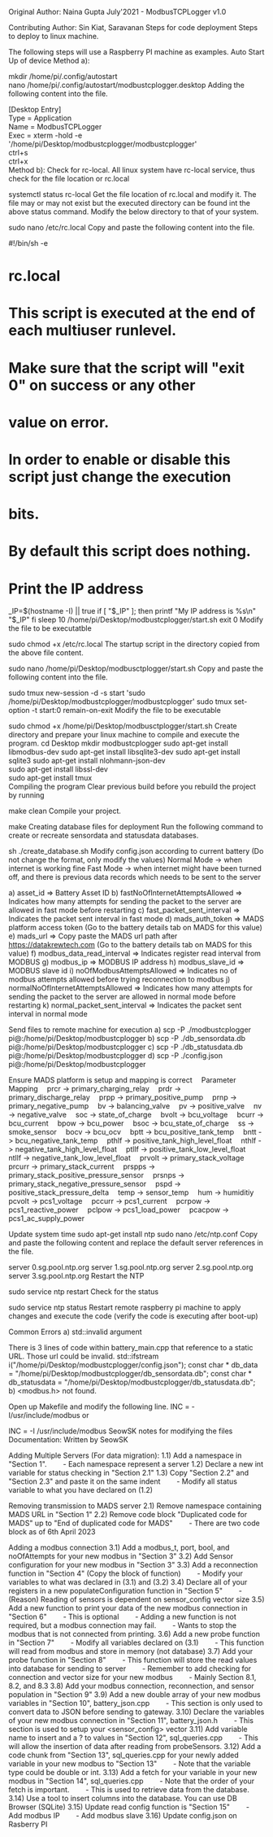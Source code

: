 Original Author: Naina Gupta
July'2021 - ModbusTCPLogger v1.0

Contributing Author: Sin Kiat, Saravanan
Steps for code deployment
Steps to deploy to linux machine.

The following steps will use a Raspberry PI machine as examples.
Auto Start Up of device
Method a):

mkdir /home/pi/.config/autostart  
nano /home/pi/.config/autostart/modbustcplogger.desktop
Adding the following content into the file.

[Desktop Entry]  
Type = Application  
Name = ModbusTCPLogger  
Exec = xterm -hold -e '/home/pi/Desktop/modbustcplogger/modbustcplogger'  
ctrl+s  
ctrl+x  
Method b):
Check for rc-local. All linux system have rc-local service, thus check for the file location or rc.local

systemctl status rc-local
Get the file location of rc.local and modify it. The file may or may not exist but the executed directory can be found int the above status command. Modify the below directory to that of your system.

sudo nano /etc/rc.local
Copy and paste the following content into the file.

#!/bin/sh -e
#
# rc.local
#
# This script is executed at the end of each multiuser runlevel.
# Make sure that the script will "exit 0" on success or any other
# value on error.
#
# In order to enable or disable this script just change the execution
# bits.
#
# By default this script does nothing.

# Print the IP address
_IP=$(hostname -I) || true
if [ "$_IP" ]; then
  printf "My IP address is %s\n" "$_IP"
fi
sleep 10
/home/pi/Desktop/modbustcplogger/start.sh
exit 0
Modify the file to be executatble

sudo chmod +x /etc/rc.local
The startup script in the directory copied from the above file content.

sudo nano /home/pi/Desktop/modbusctplogger/start.sh
Copy and paste the following content into the file.

sudo tmux new-session -d -s start 'sudo /home/pi/Desktop/modbustcplogger/modbustcplogger'
sudo tmux set-option -t start:0 remain-on-exit
Modify the file to be executable

sudo chmod +x /home/pi/Desktop/modbusctplogger/start.sh
Create directory and prepare your linux machine to compile and execute the program.
cd Desktop
mkdir modbustcplogger
sudo apt-get install libmodbus-dev
sudo apt-get install libsqlite3-dev
sudo apt-get install sqlite3
sudo apt-get install nlohmann-json-dev  
sudo apt-get install libssl-dev  
sudo apt-get install tmux  
Compiling the program
Clear previous build before you rebuild the project by running

make clean
Compile your project.

make
Creating database files for deployment
Run the following command to create or recreate sensordata and statusdata databases.

sh ./create_database.sh
Modify config.json according to current battery (Do not change the format, only modify the values)
Normal Mode -> when internet is working fine
Fast Mode -> when internet might have been turned off, and there is previous data records which needs to be sent to the server

a) asset_id => Battery Asset ID
b) fastNoOfInternetAttemptsAllowed => Indicates how many attempts for sending the packet to the server are allowed in fast mode before restarting
c) fast_packet_sent_interval => Indicates the packet sent interval in fast mode
d) mads_auth_token => MADS platform access token (Go to the battery details tab on MADS for this value)
e) mads_url => Copy paste the MADS url path after https://datakrewtech.com (Go to the battery details tab on MADS for this value)
f) modbus_data_read_interval => Indicates register read interval from MODBUS
g) modbus_ip => MODBUS IP address
h) modbus_slave_id => MODBUS slave id
i) noOfModbusAttemptsAllowed => Indicates no of modbus attempts allowed before trying reconnection to modbus
j) normalNoOfInternetAttemptsAllowed => Indicates how many attempts for sending the packet to the server are allowed in normal mode before restarting
k) normal_packet_sent_interval => Indicates the packet sent interval in normal mode

Send files to remote machine for execution
a) scp -P ./modbustcplogger pi@:/home/pi/Desktop/modbustcplogger
b) scp -P ./db_sensordata.db pi@:/home/pi/Desktop/modbustcplogger
c) scp -P ./db_statusdata.db pi@:/home/pi/Desktop/modbustcplogger
d) scp -P ./config.json pi@:/home/pi/Desktop/modbustcplogger

Ensure MADS platform is setup and mapping is correct
 Parameter Mapping
 prcr -> primary_charging_relay
 prdr -> primary_discharge_relay
 prpp -> primary_positive_pump
 prnp -> primary_negative_pump
 bv -> balancing_valve
 pv -> positive_valve
 nv -> negative_valve
 soc -> state_of_charge
 bvolt -> bcu_voltage
 bcurr -> bcu_current
 bpow -> bcu_power
 bsoc -> bcu_state_of_charge
 ss -> smoke_sensor
 bocv -> bcu_ocv
 bptt -> bcu_positive_tank_temp
 bntt -> bcu_negative_tank_temp
 pthlf -> positive_tank_high_level_float
 nthlf -> negative_tank_high_level_float
 ptllf -> positive_tank_low_level_float
 ntllf -> negative_tank_low_level_float
 prvolt -> primary_stack_voltage
 prcurr -> primary_stack_current
 prspps -> primary_stack_positive_pressure_sensor
 prsnps -> primary_stack_negative_pressure_sensor
 pspd -> positive_stack_pressure_delta
 temp -> sensor_temp
 hum -> humiditiy
 pcvolt -> pcs1_voltage
 pccurr -> pcs1_current
 pcrpow -> pcs1_reactive_power
 pclpow -> pcs1_load_power
 pcacpow -> pcs1_ac_supply_power

Update system time
sudo apt-get install ntp
sudo nano /etc/ntp.conf
Copy and paste the following content and replace the default server references in the file.

server 0.sg.pool.ntp.org
server 1.sg.pool.ntp.org
server 2.sg.pool.ntp.org
server 3.sg.pool.ntp.org
Restart the NTP

sudo service ntp restart
Check for the status

sudo service ntp status
Restart remote raspberry pi machine to apply changes and execute the code (verify the code is executing after boot-up)

Common Errors
a) std::invalid argument

There is 3 lines of code within battery_main.cpp that reference to a static URL. Those url could be invalid.
std::ifstream i("/home/pi/Desktop/modbustcplogger/config.json");
const char * db_data = "/home/pi/Desktop/modbustcplogger/db_sensordata.db";
const char * db_statusdata = "/home/pi/Desktop/modbustcplogger/db_statusdata.db";
 b) <modbus.h> not found.

Open up Makefile and modify the following line.
INC = -I/usr/include/modbus 
or

INC = -I /usr/include/modbus 
SeowSK notes for modifying the files
Documentation: Written by SeowSK

Adding Multiple Servers (For data migration):
1.1) Add a namespace in "Section 1".
  - Each namespace represent a server
1.2) Declare a new int variable for status checking in "Section 2.1"
1.3) Copy "Section 2.2" and "Section 2.3" and paste it on the same indent
  - Modify all status variable to what you have declared on (1.2)

Removing transmission to MADS server
2.1) Remove namespace containing MADS URL in "Section 1"
2.2) Remove code block "Duplicated code for MADS" up to "End of duplicated code for MADS"
  - There are two code block as of 6th April 2023

Adding a modbus connection
3.1) Add a modbus_t, port, bool, and noOfAttempts for your new modbus in "Section 3"
3.2) Add Sensor configuration for your new modbus in "Section 3"
3.3) Add a reconnection function in "Section 4" (Copy the block of function)
  - Modify your variables to what was declared in (3.1) and (3.2)
3.4) Declare all of your registers in a new populateConfiguration function in "Section 5"
  - (Reason) Reading of sensors is dependent on sensor_config vector size
3.5) Add a new function to print your data of the new modbus connection in "Section 6"
  - This is optional
  - Adding a new function is not required, but a modbus connection may fail.
  - Wants to stop the modbus that is not connected from printing.
3.6) Add a new probe function in "Section 7"
  - Modify all variables declared on (3.1)
  - This function will read from modbus and store in memory (not database)
3.7) Add your probe function in "Section 8"
  - This function will store the read values into database for sending to server
  - Remember to add checking for connection and vector size for your new modbus
  - Mainly Section 8.1, 8.2, and 8.3
3.8) Add your modbus connection, reconnection, and sensor population in "Section 9"
3.9) Add a new double array of your new modbus variables in "Section 10", battery_json.cpp
  - This section is only used to convert data to JSON before sending to gateway.
3.10) Declare the variables of your new modbus connection in "Section 11", battery_json.h
  - This section is used to setup your <sensor_config> vector
3.11) Add variable name to insert and a ? to values in "Section 12", sql_queries.cpp
  - This will allow the insertion of data after reading from probeSensors.
3.12) Add a code chunk from "Section 13", sql_queries.cpp for your newly added variable in your new modbus to "Section 13"
  - Note that the variable type could be double or int.
3.13) Add a fetch for your variable in your new modbus in "Section 14", sql_queries.cpp
  - Note that the order of your fetch is important.
  - This is used to retrieve data from the database.
3.14) Use a tool to insert columns into the database. You can use DB Browser (SQLite)
3.15) Update read config function is "Section 15"
  - Add modbus IP
  - Add modbus slave
3.16) Update config.json on Rasberry PI